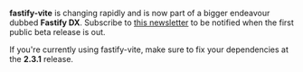 **fastify-vite** is changing rapidly and is now part of a bigger endeavour dubbed **Fastify DX**. Subscribe to [this newsletter](https://www.getrevue.co/profile/fastify-dx) to be notified when the first public beta release is out.

If you're currently using fastify-vite, make sure to fix your dependencies at the **2.3.1** release.
